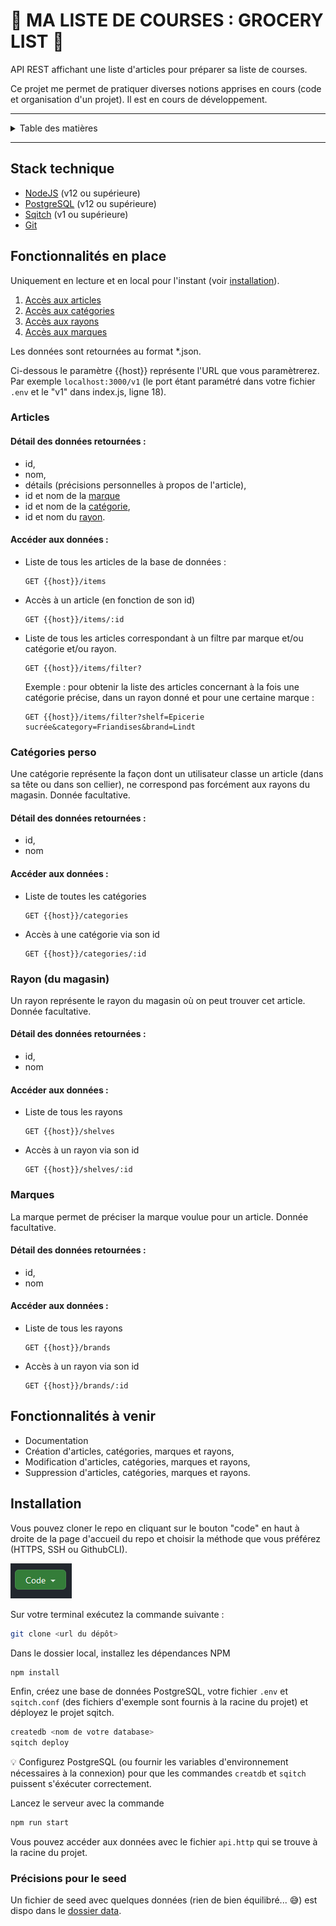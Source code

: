 # 🛒 MA LISTE DE COURSES : GROCERY LIST 🛒

API REST affichant une liste d'articles pour préparer sa liste de courses.

Ce projet me permet de pratiquer diverses notions apprises en cours (code et organisation d'un projet). Il est en cours de développement.

***
<details>
<summary>Table des matières</summary>

- [🛒 MA LISTE DE COURSES : GROCERY LIST 🛒](#-ma-liste-de-courses--grocery-list-)
  - [Stack technique](#stack-technique)
  - [Fonctionnalités en place](#fonctionnalités-en-place)
    - [Articles](#articles)
      - [Détail des données retournées :](#détail-des-données-retournées-)
      - [Accéder aux données :](#accéder-aux-données-)
    - [Catégories perso](#catégories-perso)
      - [Détail des données retournées :](#détail-des-données-retournées--1)
      - [Accéder aux données :](#accéder-aux-données--1)
    - [Rayon (du magasin)](#rayon-du-magasin)
      - [Détail des données retournées :](#détail-des-données-retournées--2)
      - [Accéder aux données :](#accéder-aux-données--2)
    - [Marques](#marques)
      - [Détail des données retournées :](#détail-des-données-retournées--3)
      - [Accéder aux données :](#accéder-aux-données--3)
  - [Fonctionnalités à venir](#fonctionnalités-à-venir)
  - [Installation](#installation)
    - [Précisions pour le seed](#précisions-pour-le-seed)
  
</details>

***

## Stack technique

- [NodeJS](https://nodejs.org/en/download/) (v12 ou supérieure)
- [PostgreSQL](https://www.postgresql.org/download/) (v12 ou supérieure)
- [Sqitch](https://sqitch.org/download/) (v1 ou supérieure)
- [Git](https://git-scm.com/downloads)

## Fonctionnalités en place

Uniquement en lecture et en local pour l'instant (voir [installation](#installation)).

1. [Accès aux articles](#articles)
2. [Accès aux catégories](#catégories-perso)
3. [Accès aux rayons](#rayon-du-magasin)
4. [Accès aux marques](#marques)

Les données sont retournées au format *.json.

Ci-dessous le paramètre {{host}} représente l'URL que vous paramètrerez. Par exemple `localhost:3000/v1` (le port étant paramétré dans votre fichier `.env` et le "v1" dans index.js, ligne 18).

### Articles

#### Détail des données retournées :

- id,
- nom,
- détails (précisions personnelles à propos de l'article),
- id et nom de la [marque](#marques)
- id et nom de la [catégorie](#catégories-perso),
- id et nom du [rayon](#rayon-du-magasin).

#### Accéder aux données : 

- Liste de tous les articles de la base de données :

  ```
  GET {{host}}/items
  ``` 

- Accès à un article (en fonction de son id)
  ```
  GET {{host}}/items/:id
  ``` 

- Liste de tous les articles correspondant à un filtre par marque et/ou catégorie et/ou rayon. 
  ```
  GET {{host}}/items/filter?
  ```

  Exemple : pour obtenir la liste des articles concernant à la fois une catégorie précise, dans un rayon donné et pour une certaine marque : 
  
  ```
  GET {{host}}/items/filter?shelf=Epicerie sucrée&category=Friandises&brand=Lindt
  ```

### Catégories perso

Une catégorie représente la façon dont un utilisateur classe un article (dans sa tête ou dans son cellier), ne correspond pas forcément aux rayons du magasin.
Donnée facultative.

#### Détail des données retournées :

- id,
- nom

#### Accéder aux données : 

- Liste de toutes les catégories
  
  ```
  GET {{host}}/categories
  ``` 

- Accès à une catégorie via son id
    
  ```
  GET {{host}}/categories/:id
  ```

### Rayon (du magasin)

Un rayon représente le rayon du magasin où on peut trouver cet article.
Donnée facultative.

#### Détail des données retournées :

- id,
- nom

#### Accéder aux données : 

- Liste de tous les rayons
  
  ```
  GET {{host}}/shelves
  ``` 

- Accès à un rayon via son id
    
  ```
  GET {{host}}/shelves/:id
  ```

### Marques

La marque permet de préciser la marque voulue pour un article.
Donnée facultative.

#### Détail des données retournées :

- id,
- nom

#### Accéder aux données : 

- Liste de tous les rayons
  
  ```
  GET {{host}}/brands
  ``` 

- Accès à un rayon via son id
    
  ```
  GET {{host}}/brands/:id
  ```

## Fonctionnalités à venir

- Documentation
- Création d'articles, catégories, marques et rayons,
- Modification d'articles, catégories, marques et rayons,
- Suppression d'articles, catégories, marques et rayons.

## Installation

Vous pouvez cloner le repo en cliquant sur le bouton "code" en haut à droite de la page d'accueil du repo et choisir la méthode que vous préférez (HTTPS, SSH ou GithubCLI).

 ![code](doc/screenshots/cloner.png)

Sur votre terminal exécutez la commande suivante :

```bash
git clone <url du dépôt>
```

Dans le dossier local, installez les dépendances NPM

```bash
npm install
```

Enfin, créez une base de données PostgreSQL, votre fichier `.env` et `sqitch.conf` (des fichiers d'exemple sont fournis à la racine du projet) et déployez le projet sqitch.

```bash
createdb <nom de votre database>
sqitch deploy
```

💡 Configurez PostgreSQL (ou fournir les variables d'environnement nécessaires à la connexion) pour que les commandes `creatdb` et `sqitch` puissent s'éxécuter correctement.

Lancez le serveur avec la commande

```bash
npm run start
```

Vous pouvez accéder aux données avec le fichier `api.http` qui se trouve à la racine du projet.


### Précisions pour le seed

Un fichier de seed avec quelques données (rien de bien équilibré... 😅) est dispo dans le [dossier data](https://github.com/VirginieLemaire/My-grocery-list/tree/main/data).